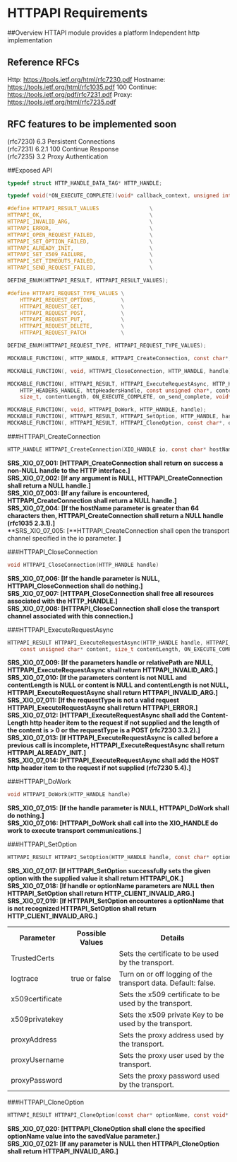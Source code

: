 HTTPAPI Requirements
================
 
##Overview
HTTAPI module provides a platform Independent http implementation

## Reference RFCs
Http: https://tools.ietf.org/html/rfc7230.pdf
Hostname: https://tools.ietf.org/html/rfc1035.pdf
100 Continue: https://tools.ietf.org/pdf/rfc7231.pdf
Proxy: https://tools.ietf.org/html/rfc7235.pdf

## RFC features to be implemented soon
(rfc7230) 6.3 Persistent Connections  
(rfc7231) 6.2.1 100 Continue Response  
(rfc7235) 3.2 Proxy Authentication  

##Exposed API
```c
typedef struct HTTP_HANDLE_DATA_TAG* HTTP_HANDLE;

typedef void(*ON_EXECUTE_COMPLETE)(void* callback_context, unsigned int statusCode, HTTP_HEADERS_HANDLE responseHeadersHandle, BUFFER_HANDLE responseContent);

#define HTTPAPI_RESULT_VALUES                \
HTTPAPI_OK,                                  \
HTTPAPI_INVALID_ARG,                         \
HTTPAPI_ERROR,                               \
HTTPAPI_OPEN_REQUEST_FAILED,                 \
HTTPAPI_SET_OPTION_FAILED,                   \
HTTPAPI_ALREADY_INIT,                        \
HTTPAPI_SET_X509_FAILURE,                    \
HTTPAPI_SET_TIMEOUTS_FAILED,                 \
HTTPAPI_SEND_REQUEST_FAILED,                 \

DEFINE_ENUM(HTTPAPI_RESULT, HTTPAPI_RESULT_VALUES);

#define HTTPAPI_REQUEST_TYPE_VALUES \
    HTTPAPI_REQUEST_OPTIONS,        \
    HTTPAPI_REQUEST_GET,            \
    HTTPAPI_REQUEST_POST,           \
    HTTPAPI_REQUEST_PUT,            \
    HTTPAPI_REQUEST_DELETE,         \
    HTTPAPI_REQUEST_PATCH           \

DEFINE_ENUM(HTTPAPI_REQUEST_TYPE, HTTPAPI_REQUEST_TYPE_VALUES);

MOCKABLE_FUNCTION(, HTTP_HANDLE, HTTPAPI_CreateConnection, const char*, hostName);

MOCKABLE_FUNCTION(, void, HTTPAPI_CloseConnection, HTTP_HANDLE, handle);

MOCKABLE_FUNCTION(, HTTPAPI_RESULT, HTTPAPI_ExecuteRequestAsync, HTTP_HANDLE, handle, HTTPAPI_REQUEST_TYPE, requestType, const char*, relativePath,
    HTTP_HEADERS_HANDLE, httpHeadersHandle, const unsigned char*, content,
    size_t, contentLength, ON_EXECUTE_COMPLETE, on_send_complete, void*, callback_context);

MOCKABLE_FUNCTION(, void, HTTPAPI_DoWork, HTTP_HANDLE, handle);
MOCKABLE_FUNCTION(, HTTPAPI_RESULT, HTTPAPI_SetOption, HTTP_HANDLE, handle, const char*, optionName, const void*, value);
MOCKABLE_FUNCTION(, HTTPAPI_RESULT, HTTPAPI_CloneOption, const char*, optionName, const void*, value, const void**, savedValue);
```

###HTTPAPI_CreateConnection
```c
HTTP_HANDLE HTTPAPI_CreateConnection(XIO_HANDLE io, const char* hostName)
```
**SRS_XIO_07_001: [**HTTPAPI_CreateConnection shall return on success a non-NULL handle to the HTTP interface.**]**  
**SRS_XIO_07_002: [**If any argument is NULL, HTTPAPI_CreateConnection shall return a NULL handle.**]**  
**SRS_XIO_07_003: [**If any failure is encountered, HTTPAPI_CreateConnection shall return a NULL handle.**]**  
**SRS_XIO_07_004: [**If the hostName parameter is greater than 64 characters then, HTTPAPI_CreateConnection shall return a NULL handle (rfc1035 2.3.1).**]**  
**SRS_XIO_07_005: [**HTTPAPI_CreateConnection shall open the transport channel specified in the io parameter. **]**  

###HTTPAPI_CloseConnection
```c
void HTTPAPI_CloseConnection(HTTP_HANDLE handle)
```
**SRS_XIO_07_006: [**If the handle parameter is NULL, HTTPAPI_CloseConnection shall do nothing.**]**  
**SRS_XIO_07_007: [**HTTPAPI_CloseConnection shall free all resources associated with the HTTP_HANDLE.**]**  
**SRS_XIO_07_008: [**HTTPAPI_CloseConnection shall close the transport channel associated with this connection.**]**  

###HTTPAPI_ExecuteRequestAsync
```c
HTTPAPI_RESULT HTTPAPI_ExecuteRequestAsync(HTTP_HANDLE handle, HTTPAPI_REQUEST_TYPE requestType, const char* relativePath, HTTP_HEADERS_HANDLE httpHeadersHandle,
    const unsigned char* content, size_t contentLength, ON_EXECUTE_COMPLETE on_send_complete, void* callback_context)
```
**SRS_XIO_07_009: [**If the parameters handle or relativePath are NULL, HTTPAPI_ExecuteRequestAsync shall return HTTPAPI_INVALID_ARG.**]**  
**SRS_XIO_07_010: [**If the parameters content is not NULL and contentLength is NULL or content is NULL and contentLength is not NULL, HTTPAPI_ExecuteRequestAsync shall return HTTPAPI_INVALID_ARG.**]**  
**SRS_XIO_07_011: [**If the requestType is not a valid request HTTPAPI_ExecuteRequestAsync shall return HTTPAPI_ERROR.**]**  
**SRS_XIO_07_012: [**HTTPAPI_ExecuteRequestAsync shall add the Content-Length http header item to the request if not supplied and the length of the content is > 0 or the requestType is a POST (rfc7230 3.3.2).**]**  
**SRS_XIO_07_013: [**If HTTPAPI_ExecuteRequestAsync is called before a previous call is incomplete, HTTPAPI_ExecuteRequestAsync shall return HTTPAPI_ALREADY_INIT.**]**  
**SRS_XIO_07_014: [**HTTPAPI_ExecuteRequestAsync shall add the HOST http header item to the request if not supplied (rfc7230 5.4).**]**  

###HTTPAPI_DoWork
```c
void HTTPAPI_DoWork(HTTP_HANDLE handle)
```
**SRS_XIO_07_015: [**If the handle parameter is NULL, HTTPAPI_DoWork shall do nothing.**]**  
**SRS_XIO_07_016: [**HTTPAPI_DoWork shall call into the XIO_HANDLE do work to execute transport communications.**]**  

###HTTPAPI_SetOption
```c
HTTPAPI_RESULT HTTPAPI_SetOption(HTTP_HANDLE handle, const char* optionName, const void* value)
```
**SRS_XIO_07_017: [**If HTTPAPI_SetOption successfully sets the given option with the supplied value it shall return HTTPAPI_OK.**]**  
**SRS_XIO_07_018: [**If handle or optionName parameters are NULL then HTTPAPI_SetOption shall return HTTP_CLIENT_INVALID_ARG.**]**  
**SRS_XIO_07_019: [**If HTTPAPI_SetOption encounteres a optionName that is not recognized HTTPAPI_SetOption shall return HTTP_CLIENT_INVALID_ARG.**]**  

<table>
<tr><th>Parameter</th><th>Possible Values</th><th>Details</th></tr>
<tr><td>TrustedCerts</td><td></td><td>Sets the certificate to be used by the transport.</td></tr>
<tr><td>logtrace</td><td>true or false</td><td>Turn on or off logging of the transport data. Default: false.</td></tr>
<tr><td>x509certificate</td><td></td><td>Sets the x509 certificate to be used by the transport.</td></tr>
<tr><td>x509privatekey</td><td></td><td>Sets the x509 private Key to be used by the transport.</td></tr>
<tr><td>proxyAddress</td><td></td><td>Sets the proxy address used by the transport.</td></tr>
<tr><td>proxyUsername</td><td></td><td>Sets the proxy user used by the transport.</td></tr>
<tr><td>proxyPassword</td><td></td><td>Sets the proxy password used by the transport.</td></tr>
<table>  

###HTTPAPI_CloneOption
```c
HTTPAPI_RESULT HTTPAPI_CloneOption(const char* optionName, const void* value, const void** savedValue)
```
**SRS_XIO_07_020: [**HTTPAPI_CloneOption shall clone the specified optionName value into the savedValue parameter.**]**  
**SRS_XIO_07_021: [**If any parameter is NULL then HTTPAPI_CloneOption shall return HTTPAPI_INVALID_ARG.**]**  